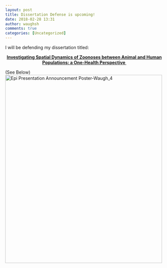 ```yaml
---
layout: post
title: Dissertation Defense is upcoming!
date: 2018-02-28 13:31
author: waughsh
comments: true
categories: [Uncategorized]
---
```

<link rel="stylesheet" href="https://unpkg.com/leaflet/dist/leaflet.css" />
<script src="https://unpkg.com/leaflet/dist/leaflet.js"></script>

I will be defending my dissertation titled:
<p style="text-align:center;"><span style="text-decoration:underline;"><strong>Investigating Spatial Dynamics of Zoonoses between Animal and Human Populations: a </strong></span><span style="text-decoration:underline;"><strong>One-Health Perspective </strong></span></p>
(See Below)

<img class="alignnone size-full wp-image-198" src="https://waughsh.files.wordpress.com/2018/02/epi-presentation-announcement-poster-waugh_4.png" alt="Epi Presentation Announcement Poster-Waugh_4" width="500" height="600" />


<div id="map" style="height: 400px;"></div>

<script>
  const map = L.map('map'); // Don't set the initial view here

  L.tileLayer('https://{s}.tile.openstreetmap.org/{z}/{x}/{y}.png', {
    attribution: '&copy; <a href="https://www.openstreetmap.org/copyright">OpenStreetMap</a> contributors'
  }).addTo(map);

  fetch('https://www.waughr.us/images/40under40.geojson')
    .then(response => response.json())
    .then(data => {
      const geojsonLayer = L.geoJSON(data, {
        onEachFeature: function(feature, layer) {
          if (feature.properties && feature.properties.Name) {
            layer.bindPopup("<b>" + feature.properties.Name + "</b><br>" + feature.properties.Time);
          }
          layer.on('click', function(e) {
            map.setView(e.latlng, 10); // Zoom to the clicked point
          });
        }
      }).addTo(map);

      // Fit the map bounds to the GeoJSON data
      map.fitBounds(geojsonLayer.getBounds()); 
    })
    .catch(error => {
      console.error('Error fetching data:', error);
    });
</script>
